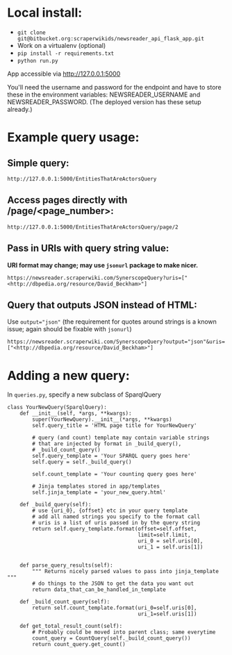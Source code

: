 # Local install:
* `git clone git@bitbucket.org:scraperwikids/newsreader_api_flask_app.git`
* Work on a virtualenv (optional)
* `pip install -r requirements.txt`
* `python run.py`

App accessible via http://127.0.0.1:5000

You'll need the username and password for the endpoint and have to store
these in the environment variables: NEWSREADER_USERNAME and
NEWSREADER_PASSWORD. (The deployed version has these setup already.)

# Example query usage:

## Simple query:
`http://127.0.0.1:5000/EntitiesThatAreActorsQuery`

## Access pages directly with /page/<page_number>:
`http://127.0.0.1:5000/EntitiesThatAreActorsQuery/page/2`

## Pass in URIs with query string value:
**URI format may change; may use `jsonurl` package to make nicer.**

`https://newsreader.scraperwiki.com/SynerscopeQuery?uris=["<http://dbpedia.org/resource/David_Beckham>"]`

## Query that outputs JSON instead of HTML:
Use `output="json"` (the requirement for quotes around strings is a known
issue; again should be fixable with `jsonurl`)

`https://newsreader.scraperwiki.com/SynerscopeQuery?output="json"&uris=["<http://dbpedia.org/resource/David_Beckham>"]`

# Adding a new query:
In `queries.py`, specify a new subclass of SparqlQuery

```
class YourNewQuery(SparqlQuery):
    def __init__(self, *args, **kwargs):
        super(YourNewQuery).__init__(*args, **kwargs)
        self.query_title = 'HTML page title for YourNewQuery'
        
        # query (and count) template may contain variable strings
        # that are injected by format in _build_query(),
        # _build_count_query()
        self.query_template = 'Your SPARQL query goes here'
        self.query = self._build_query()
        
        self.count_template = 'Your counting query goes here'
        
        # Jinja templates stored in app/templates
        self.jinja_template = 'your_new_query.html'
    
    def _build_query(self):
        # use {uri_0}, {offset} etc in your query template
        # add all named strings you specify to the format call
        # uris is a list of uris passed in by the query string
        return self.query_template.format(offset=self.offset,
                                          limit=self.limit,
                                          uri_0 = self.uris[0],
                                          uri_1 = self.uris[1])
                                         
        
    def parse_query_results(self):
        """ Returns nicely parsed values to pass into jinja_template """
        # do things to the JSON to get the data you want out
        return data_that_can_be_handled_in_template

    def _build_count_query(self):
        return self.count_template.format(uri_0=self.uris[0],
                                          uri_1=self.uris[1])
    
    def get_total_result_count(self):
        # Probably could be moved into parent class; same everytime
        count_query = CountQuery(self._build_count_query())
        return count_query.get_count()
```

